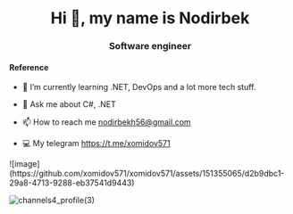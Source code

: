 <h1 align="center">Hi 👋, my name is Nodirbek</h1>
<h3 align="center"> Software engineer </h3>
<h4 align="left"> Reference </h4>

- 🌱 I’m currently learning .NET, DevOps and a lot more tech stuff.

- 💬 Ask me about C#, .NET

- 📫 How to reach me nodirbekh56@gmail.com

- 💻 My telegram https://t.me/xomidov571

<!---
xomidov571/xomidov571 is a ✨ special ✨ repository because its `README.md` (this file) appears on your GitHub profile.
You can click the Preview link to take a look at your changes.
--->![image](https://github.com/xomidov571/xomidov571/assets/151355065/d2b9dbc1-29a8-4713-9288-eb37541d9443)

![channels4_profile(3)](https://github.com/xomidov571/xomidov571/assets/151355065/b2e2d758-06b7-48e3-b877-986e8367d351)
